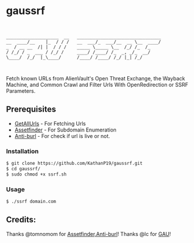 # gaussrf
```


____________________  __   ________________________________
__  ____/__    |_  / / /   __  ___/_  ___/__  __ \__  ____/
_  / __ __  /| |  / / /    _____ \_____ \__  /_/ /_  /_    
/ /_/ / _  ___ / /_/ /     ____/ /____/ /_  _, _/_  __/    
\____/  /_/  |_\____/      /____/ /____/ /_/ |_| /_/       
                                                           


```
Fetch known URLs from AlienVault's Open Threat Exchange, the Wayback Machine, and Common Crawl and Filter Urls With OpenRedirection or SSRF Parameters.

## Prerequisites

* [GetAllUrls](https://github.com/lc/gau) - For Fetching Urls
* [Assetfinder](https://github.com/tomnomnom/assetfinder) - For Subdomain Enumeration
* [Anti-burl](https://github.com/tomnomnom/hacks/tree/master/anti-burl) - For check if url is live or not.

### Installation

```bash
$ git clone https://github.com/KathanP19/gaussrf.git
$ cd gaussrf/
$ sudo chmod +x ssrf.sh
``` 
### Usage

```bash
$ ./ssrf domain.com

```

## Credits:
Thanks @tomnomom for [Assetfinder,Anti-burl](https://github.com/tomnomnom)!
Thanks @lc for [GAU](https://github.com/lc/gau)!
